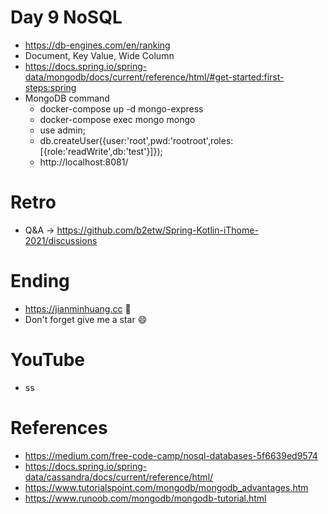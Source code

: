 # Day 9 NoSQL
* https://db-engines.com/en/ranking
* Document, Key Value, Wide Column
* https://docs.spring.io/spring-data/mongodb/docs/current/reference/html/#get-started:first-steps:spring
* MongoDB command
  * docker-compose up -d mongo-express
  * docker-compose exec mongo mongo
  * use admin;
  * db.createUser({user:'root',pwd:'rootroot',roles:[{role:'readWrite',db:'test'}]});
  * http://localhost:8081/

# Retro
* Q&A -> https://github.com/b2etw/Spring-Kotlin-iThome-2021/discussions

# Ending
* https://jianminhuang.cc 🌈
* Don't forget give me a star 😄

# YouTube
* ss

# References
* https://medium.com/free-code-camp/nosql-databases-5f6639ed9574
* https://docs.spring.io/spring-data/cassandra/docs/current/reference/html/
* https://www.tutorialspoint.com/mongodb/mongodb_advantages.htm
* https://www.runoob.com/mongodb/mongodb-tutorial.html
